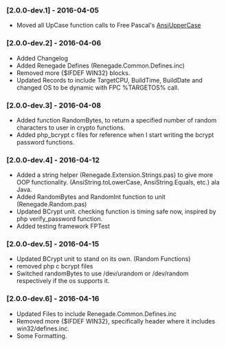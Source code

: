 ### [2.0.0-dev.1] - 2016-04-05

  * Moved all UpCase function calls to Free Pascal's [AnsiUpperCase](http://www.freepascal.org/docs-html/rtl/sysutils/ansiuppercase.html "Free Pascal AnsiUpperCase")

### [2.0.0-dev.2] - 2016-04-06

  * Added Changelog
  * Added Renegade Defines (Renegade.Common.Defines.inc)
  * Removed more {$IFDEF WIN32} blocks.
  * Updated Records to include TargetCPU,  BuildTime, BuildDate and changed OS to be dynamic with FPC %TARGETOS% call.

### [2.0.0-dev.3] - 2016-04-08

  * Added function RandomBytes, to return a specified number of random characters to user in crypto functions.
  * Added php_bcrypt c files for reference when I start writing the bcrypt password functions.

### [2.0.0-dev.4] - 2016-04-12

  * Added a string helper (Renegade.Extension.Strings.pas) to give more OOP functionality.  (AnsiString.toLowerCase, AnsiString.Equals, etc.) ala Java.
  * Added RandomBytes and RandomInt function to unit (Renegade.Random.pas)
  * Updated BCrypt unit.  checking function is timing safe now, inspired by php verify_password function.
  * Added testing framework FPTest

### [2.0.0-dev.5] - 2016-04-15

  * Updated BCrypt unit to stand on its own. (Random Functions)
  * removed php c bcrypt files
  * Switched randomBytes to use /dev/urandom or /dev/random respectively if the os supports it.
  
### [2.0.0-dev.6] - 2016-04-16
  
  * Updated Files to include Renegade.Common.Defines.inc
  * Removed more {$IFDEF WIN32}, specifically header where it includes win32/defines.inc.
  * Some Formatting.


